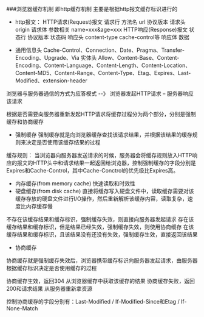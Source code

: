 ###浏览器缓存机制  即http缓存机制   主要是根据http报文缓存标识进行的


- http报文：
HTTP请求(Request)报文
请求行  方法名  url  协议版本
请求头  origin
请求体  参数相关 name=xxx&age=xxx
HTTP响应(Response)报文
状态行  协议版本  状态码
响应头  content-type  cache-control等
响应体  数据

- 通用信息头
Cache-Control、Connection、Date、Pragma、Transfer-Encoding、Upgrade、Via
实体头
Allow、Content-Base、Content-Encoding、Content-Language、Content-Length、Content-Location、Content-MD5、Content-Range、Content-Type、Etag、Expires、Last-Modified、extension-header

浏览器与服务器通信的方式为应答模式  --》 浏览器发起HTTP请求 – 服务器响应该请求


根据是否需要向服务器重新发起HTTP请求将缓存过程分为两个部分，分别是强制缓存和协商缓存

- 强制缓存
强制缓存就是向浏览器缓存查找该请求结果，并根据该结果的缓存规则来决定是否使用该缓存结果的过程

缓存规则：
当浏览器向服务器发送请求的时候，服务器会将缓存规则放入HTTP响应的报文的HTTP头中和请求结果一起返回给浏览器，控制强制缓存的字段分别是Expires和Cache-Control，其中Cache-Conctrol的优先级比Expires高。

- 内存缓存(from memory cache)  快速读取和时效性
- 硬盘缓存(from disk cache) 直接将缓存写入硬盘文件中，读取缓存需要对该缓存存放的硬盘文件进行I/O操作，然后重新解析该缓存内容，读取复杂，速度比内存缓存慢


不存在该缓存结果和缓存标识，强制缓存失效，则直接向服务器发起请求
存在该缓存结果和缓存标识，但是结果已经失效，强制缓存失效，则使用协商缓存
在该缓存结果和缓存标识，且该结果没有还没有失效，强制缓存生效，直接返回该结果
- 协商缓存

协商缓存就是强制缓存失效后，浏览器携带缓存标识向服务器发起请求，由服务器根据缓存标识决定是否使用缓存的过程

协商缓存生效，返回304  从浏览器缓存中获取该缓存的结果
协商缓存失败，返回200和请求结果  从服务器重新拿资源


控制协商缓存的字段分别有：Last-Modified / If-Modified-Since和Etag / If-None-Match

